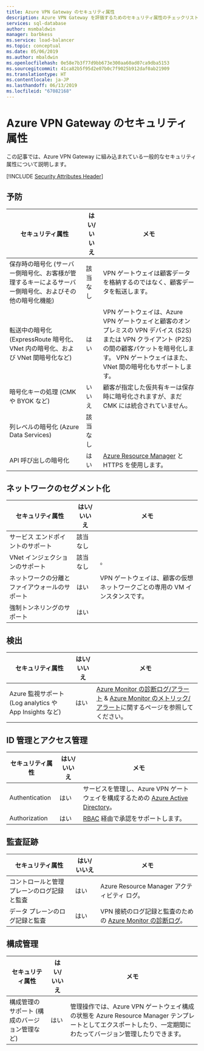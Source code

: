 ```yaml
---
title: Azure VPN Gateway のセキュリティ属性
description: Azure VPN Gateway を評価するためのセキュリティ属性のチェックリスト
services: sql-database
author: msmbaldwin
manager: barbkess
ms.service: load-balancer
ms.topic: conceptual
ms.date: 05/06/2019
ms.author: mbaldwin
ms.openlocfilehash: 0e58e7b3f77d9bb673e300aa60ad07ca9dba5153
ms.sourcegitcommit: 41ca82b5f95d2e07b0c7f9025b912daf0ab21909
ms.translationtype: HT
ms.contentlocale: ja-JP
ms.lasthandoff: 06/13/2019
ms.locfileid: "67082168"
---
```

# <a name="security-attributes-for-azure-vpn-gateway"></a>Azure VPN Gateway のセキュリティ属性

この記事では、Azure VPN Gateway に組み込まれている一般的なセキュリティ属性について説明します。

[!INCLUDE [Security Attributes Header](../../includes/security-attributes-header.md)]


## <a name="preventative"></a>予防

| セキュリティ属性 | はい/いいえ | メモ |
|---|---|--|
| 保存時の暗号化 (サーバー側暗号化、お客様が管理するキーによるサーバー側暗号化、およびその他の暗号化機能) | 該当なし | VPN ゲートウェイは顧客データを格納するのではなく、顧客データを転送します。 |
| 転送中の暗号化 (ExpressRoute 暗号化、VNet 内の暗号化、および VNet 間暗号化など)| はい | VPN ゲートウェイは、Azure VPN ゲートウェイと顧客のオンプレミスの VPN デバイス (S2S) または VPN クライアント (P2S) の間の顧客パケットを暗号化します。 VPN ゲートウェイはまた、VNet 間の暗号化もサポートします。 |
| 暗号化キーの処理 (CMK や BYOK など)| いいえ | 顧客が指定した仮共有キーは保存時に暗号化されますが、まだ CMK には統合されていません。 |
| 列レベルの暗号化 (Azure Data Services)| 該当なし | |
| API 呼び出しの暗号化| はい | [Azure Resource Manager](../azure-resource-manager/index.yml) と HTTPS を使用します。  |

## <a name="network-segmentation"></a>ネットワークのセグメント化

| セキュリティ属性 | はい/いいえ | メモ |
|---|---|--|
| サービス エンドポイントのサポート| 該当なし | |
| VNet インジェクションのサポート| 該当なし | 。 |
| ネットワークの分離とファイアウォールのサポート| はい | VPN ゲートウェイは、顧客の仮想ネットワークごとの専用の VM インスタンスです。  |
| 強制トンネリングのサポート| はい |  |

## <a name="detection"></a>検出

| セキュリティ属性 | はい/いいえ | メモ|
|---|---|--|
| Azure 監視サポート (Log analytics や App Insights など)| はい | [Azure Monitor の診断ログ/アラート](vpn-gateway-howto-setup-alerts-virtual-network-gateway-log.md) & [Azure Monitor のメトリック/アラート](vpn-gateway-howto-setup-alerts-virtual-network-gateway-metric.md)に関するページを参照してください。  |

## <a name="identity-and-access-management"></a>ID 管理とアクセス管理

| セキュリティ属性 | はい/いいえ | メモ|
|---|---|--|
| Authentication| はい | サービスを管理し、Azure VPN ゲートウェイを構成するための [Azure Active Directory](../active-directory/fundamentals/active-directory-whatis.md)。 |
| Authorization| はい | [RBAC](../role-based-access-control/overview.md) 経由で承認をサポートします。 |


## <a name="audit-trail"></a>監査証跡

| セキュリティ属性 | はい/いいえ | メモ|
|---|---|--|
| コントロールと管理プレーンのログ記録と監査| はい | Azure Resource Manager アクティビティ ログ。 |
| データ プレーンのログ記録と監査 | はい | VPN 接続のログ記録と監査のための [Azure Monitor の診断ログ](../azure-resource-manager/resource-group-audit.md)。 |

## <a name="configuration-management"></a>構成管理

| セキュリティ属性 | はい/いいえ | メモ|
|---|---|--|
| 構成管理のサポート (構成のバージョン管理など)| はい | 管理操作では、Azure VPN ゲートウェイ構成の状態を Azure Resource Manager テンプレートとしてエクスポートしたり、一定期間にわたってバージョン管理したりできます。 | 